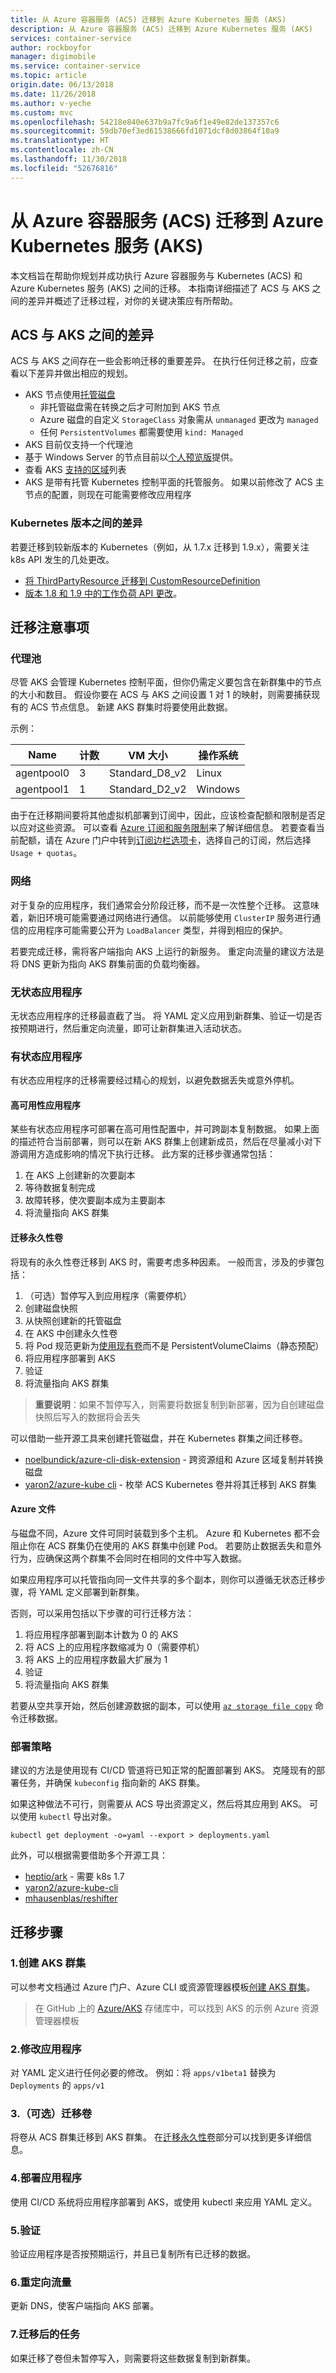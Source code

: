 ```yaml
---
title: 从 Azure 容器服务 (ACS) 迁移到 Azure Kubernetes 服务 (AKS)
description: 从 Azure 容器服务 (ACS) 迁移到 Azure Kubernetes 服务 (AKS)
services: container-service
author: rockboyfor
manager: digimobile
ms.service: container-service
ms.topic: article
origin.date: 06/13/2018
ms.date: 11/26/2018
ms.author: v-yeche
ms.custom: mvc
ms.openlocfilehash: 54218e840e637b9a7fc9a6f1e49e82de137357c6
ms.sourcegitcommit: 59db70ef3ed61538666fd1071dcf8d03864f10a9
ms.translationtype: HT
ms.contentlocale: zh-CN
ms.lasthandoff: 11/30/2018
ms.locfileid: "52676816"
---
```

# <a name="migrating-from-azure-container-service-acs-to-azure-kubernetes-service-aks"></a>从 Azure 容器服务 (ACS) 迁移到 Azure Kubernetes 服务 (AKS)

本文档旨在帮助你规划并成功执行 Azure 容器服务与 Kubernetes (ACS) 和 Azure Kubernetes 服务 (AKS) 之间的迁移。 本指南详细描述了 ACS 与 AKS 之间的差异并概述了迁移过程，对你的关键决策应有所帮助。

## <a name="differences-between-acs-and-aks"></a>ACS 与 AKS 之间的差异

ACS 与 AKS 之间存在一些会影响迁移的重要差异。 在执行任何迁移之前，应查看以下差异并做出相应的规划。

* AKS 节点使用[托管磁盘](../virtual-machines/windows/managed-disks-overview.md)
    * 非托管磁盘需在转换之后才可附加到 AKS 节点
    * Azure 磁盘的自定义 `StorageClass` 对象需从 `unmanaged` 更改为 `managed`
    * 任何 `PersistentVolumes` 都需要使用 `kind: Managed`
* AKS 目前仅支持一个代理池
* 基于 Windows Server 的节点目前以[个人预览版](https://azure.microsoft.com/blog/kubernetes-on-azure/)提供。
* 查看 AKS [支持的区域](/aks/container-service-quotas)列表
* AKS 是带有托管 Kubernetes 控制平面的托管服务。 如果以前修改了 ACS 主节点的配置，则现在可能需要修改应用程序

### <a name="differences-between-kubernetes-versions"></a>Kubernetes 版本之间的差异

若要迁移到较新版本的 Kubernetes（例如，从 1.7.x 迁移到 1.9.x），需要关注 k8s API 发生的几处更改。

* [将 ThirdPartyResource 迁移到 CustomResourceDefinition](https://kubernetes.io/docs/tasks/access-kubernetes-api/migrate-third-party-resource/)
* [版本 1.8 和 1.9 中的工作负荷 API 更改](https://kubernetes.io/docs/reference/workloads-18-19/)。

## <a name="migration-considerations"></a>迁移注意事项

### <a name="agent-pools"></a>代理池

尽管 AKS 会管理 Kubernetes 控制平面，但你仍需定义要包含在新群集中的节点的大小和数目。 假设你要在 ACS 与 AKS 之间设置 1 对 1 的映射，则需要捕获现有的 ACS 节点信息。 新建 AKS 群集时将要使用此数据。

示例：

| Name | 计数 | VM 大小 | 操作系统 |
| --- | --- | --- | --- |
| agentpool0 | 3 | Standard_D8_v2 | Linux |
| agentpool1 | 1 | Standard_D2_v2 | Windows |

由于在迁移期间要将其他虚拟机部署到订阅中，因此，应该检查配额和限制是否足以应对这些资源。 可以查看 [Azure 订阅和服务限制](/azure-subscription-service-limits)来了解详细信息。 若要查看当前配额，请在 Azure 门户中转到[订阅边栏选项卡](https://portal.azure.cn/#blade/Microsoft_Azure_Billing/SubscriptionsBlade)，选择自己的订阅，然后选择 `Usage + quotas`。

### <a name="networking"></a>网络

对于复杂的应用程序，我们通常会分阶段迁移，而不是一次性整个迁移。 这意味着，新旧环境可能需要通过网络进行通信。 以前能够使用 `ClusterIP` 服务进行通信的应用程序可能需要公开为 `LoadBalancer` 类型，并得到相应的保护。

若要完成迁移，需将客户端指向 AKS 上运行的新服务。 重定向流量的建议方法是将 DNS 更新为指向 AKS 群集前面的负载均衡器。

### <a name="stateless-applications"></a>无状态应用程序

无状态应用程序的迁移最直截了当。 将 YAML 定义应用到新群集、验证一切是否按预期进行，然后重定向流量，即可让新群集进入活动状态。

### <a name="stateful-applications"></a>有状态应用程序

有状态应用程序的迁移需要经过精心的规划，以避免数据丢失或意外停机。

#### <a name="highly-available-applications"></a>高可用性应用程序

某些有状态应用程序可部署在高可用性配置中，并可跨副本复制数据。 如果上面的描述符合当前部署，则可以在新 AKS 群集上创建新成员，然后在尽量减小对下游调用方造成影响的情况下执行迁移。 此方案的迁移步骤通常包括：

1. 在 AKS 上创建新的次要副本
2. 等待数据复制完成
3. 故障转移，使次要副本成为主要副本
4. 将流量指向 AKS 群集

#### <a name="migrating-persistent-volumes"></a>迁移永久性卷

将现有的永久性卷迁移到 AKS 时，需要考虑多种因素。 一般而言，涉及的步骤包括：

1. （可选）暂停写入到应用程序（需要停机）
2. 创建磁盘快照
3. 从快照创建新的托管磁盘
4. 在 AKS 中创建永久性卷
5. 将 Pod 规范更新为[使用现有卷](/aks/azure-disk-volume)而不是 PersistentVolumeClaims（静态预配）
6. 将应用程序部署到 AKS
7. 验证
8. 将流量指向 AKS 群集

> **重要说明**：如果不暂停写入，则需要将数据复制到新部署，因为自创建磁盘快照后写入的数据将会丢失

可以借助一些开源工具来创建托管磁盘，并在 Kubernetes 群集之间迁移卷。

* [noelbundick/azure-cli-disk-extension](https://github.com/noelbundick/azure-cli-disk-copy-extension) - 跨资源组和 Azure 区域复制并转换磁盘
* [yaron2/azure-kube cli](https://github.com/yaron2/azure-kube-cli) - 枚举 ACS Kubernetes 卷并将其迁移到 AKS 群集

#### <a name="azure-files"></a>Azure 文件

与磁盘不同，Azure 文件可同时装载到多个主机。 Azure 和 Kubernetes 都不会阻止你在 ACS 群集仍在使用的 AKS 群集中创建 Pod。 若要防止数据丢失和意外行为，应确保这两个群集不会同时在相同的文件中写入数据。

如果应用程序可以托管指向同一文件共享的多个副本，则你可以遵循无状态迁移步骤，将 YAML 定义部署到新群集。

否则，可以采用包括以下步骤的可行迁移方法：

1. 将应用程序部署到副本计数为 0 的 AKS
2. 将 ACS 上的应用程序数缩减为 0（需要停机）
3. 将 AKS 上的应用程序数最大扩展为 1
4. 验证
5. 将流量指向 AKS 群集

若要从空共享开始，然后创建源数据的副本，可以使用 [`az storage file copy`](https://docs.azure.cn/zh-cn/cli/storage/file/copy?view=azure-cli-latest) 命令迁移数据。

### <a name="deployment-strategy"></a>部署策略

建议的方法是使用现有 CI/CD 管道将已知正常的配置部署到 AKS。 克隆现有的部署任务，并确保 `kubeconfig` 指向新的 AKS 群集。

如果这种做法不可行，则需要从 ACS 导出资源定义，然后将其应用到 AKS。 可以使用 `kubectl` 导出对象。

```console
kubectl get deployment -o=yaml --export > deployments.yaml
```

此外，可以根据需要借助多个开源工具：

* [heptio/ark](https://github.com/heptio/ark) - 需要 k8s 1.7
* [yaron2/azure-kube-cli](https://github.com/yaron2/azure-kube-cli)
* [mhausenblas/reshifter](https://github.com/mhausenblas/reshifter)

## <a name="migration-steps"></a>迁移步骤

### <a name="1-create-an-aks-cluster"></a>1.创建 AKS 群集

可以参考文档通过 Azure 门户、Azure CLI 或资源管理器模板[创建 AKS 群集](/aks/create-cluster)。

> 在 GitHub 上的 [Azure/AKS](https://github.com/Azure/AKS/tree/master/examples/vnet) 存储库中，可以找到 AKS 的示例 Azure 资源管理器模板

### <a name="2-modify-applications"></a>2.修改应用程序

对 YAML 定义进行任何必要的修改。 例如：将 `apps/v1beta1` 替换为 `Deployments` 的 `apps/v1`

### <a name="3-optional-migrate-volumes"></a>3.（可选）迁移卷

将卷从 ACS 群集迁移到 AKS 群集。 在[迁移永久性卷](#Migrating-Persistent-Volumes)部分可以找到更多详细信息。

### <a name="4-deploy-applications"></a>4.部署应用程序

使用 CI/CD 系统将应用程序部署到 AKS，或使用 kubectl 来应用 YAML 定义。

### <a name="5-validate"></a>5.验证

验证应用程序是否按预期运行，并且已复制所有已迁移的数据。

### <a name="6-redirect-traffic"></a>6.重定向流量

更新 DNS，使客户端指向 AKS 部署。

### <a name="7-post-migration-tasks"></a>7.迁移后的任务

如果迁移了卷但未暂停写入，则需要将这些数据复制到新群集。